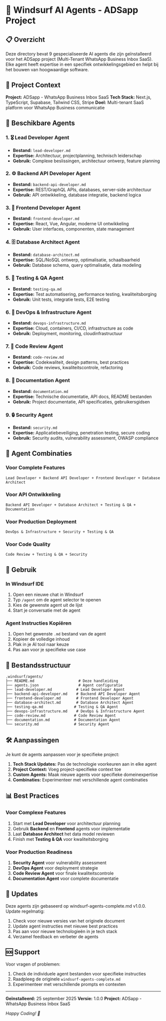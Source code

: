 # 🚀 Windsurf AI Agents - ADSapp Project

## 📋 Overzicht

Deze directory bevat 9 gespecialiseerde AI agents die zijn geïnstalleerd voor het ADSapp project (Multi-Tenant WhatsApp Business Inbox SaaS). Elke agent heeft expertise in een specifiek ontwikkelingsgebied en helpt bij het bouwen van hoogwaardige software.

## 🎯 Project Context

**Project:** ADSapp - WhatsApp Business Inbox SaaS
**Tech Stack:** Next.js, TypeScript, Supabase, Tailwind CSS, Stripe
**Doel:** Multi-tenant SaaS platform voor WhatsApp Business communicatie

## 👥 Beschikbare Agents

### 1. 🎖️ Lead Developer Agent
- **Bestand:** `lead-developer.md`
- **Expertise:** Architectuur, projectplanning, technisch leiderschap
- **Gebruik:** Complexe beslissingen, architectuur ontwerp, feature planning

### 2. ⚙️ Backend API Developer Agent
- **Bestand:** `backend-api-developer.md`
- **Expertise:** REST/GraphQL APIs, databases, server-side architectuur
- **Gebruik:** API ontwikkeling, database integratie, backend logica

### 3. 🎨 Frontend Developer Agent
- **Bestand:** `frontend-developer.md`
- **Expertise:** React, Vue, Angular, moderne UI ontwikkeling
- **Gebruik:** User interfaces, componenten, state management

### 4. 🗄️ Database Architect Agent
- **Bestand:** `database-architect.md`
- **Expertise:** SQL/NoSQL ontwerp, optimalisatie, schaalbaarheid
- **Gebruik:** Database schema, query optimalisatie, data modeling

### 5. 🧪 Testing & QA Agent
- **Bestand:** `testing-qa.md`
- **Expertise:** Test automatisering, performance testing, kwaliteitsborging
- **Gebruik:** Unit tests, integratie tests, E2E testing

### 6. 🚀 DevOps & Infrastructure Agent
- **Bestand:** `devops-infrastructure.md`
- **Expertise:** Cloud, containers, CI/CD, infrastructure as code
- **Gebruik:** Deployment, monitoring, cloudinfrastructuur

### 7. 👀 Code Review Agent
- **Bestand:** `code-review.md`
- **Expertise:** Codekwaliteit, design patterns, best practices
- **Gebruik:** Code reviews, kwaliteitscontrole, refactoring

### 8. 📝 Documentation Agent
- **Bestand:** `documentation.md`
- **Expertise:** Technische documentatie, API docs, README bestanden
- **Gebruik:** Project documentatie, API specificaties, gebruikersgidsen

### 9. 🔒 Security Agent
- **Bestand:** `security.md`
- **Expertise:** Applicatiebeveiliging, penetration testing, secure coding
- **Gebruik:** Security audits, vulnerability assessment, OWASP compliance

## 🔄 Agent Combinaties

### Voor Complete Features
```
Lead Developer + Backend API Developer + Frontend Developer + Database Architect
```

### Voor API Ontwikkeling
```
Backend API Developer + Database Architect + Testing & QA + Documentation
```

### Voor Production Deployment
```
DevOps & Infrastructure + Security + Testing & QA
```

### Voor Code Quality
```
Code Review + Testing & QA + Security
```

## 🚀 Gebruik

### In Windsurf IDE
1. Open een nieuwe chat in Windsurf
2. Typ `/agent` om de agent selector te openen
3. Kies de gewenste agent uit de lijst
4. Start je conversatie met de agent

### Agent Instructies Kopiëren
1. Open het gewenste `.md` bestand van de agent
2. Kopieer de volledige inhoud
3. Plak in je AI tool naar keuze
4. Pas aan voor je specifieke use case

## 📁 Bestandsstructuur

```
.windsurf/agents/
├── README.md                    # Deze handleiding
├── agents.json                  # Agent configuratie
├── lead-developer.md           # Lead Developer Agent
├── backend-api-developer.md    # Backend API Developer Agent
├── frontend-developer.md       # Frontend Developer Agent
├── database-architect.md       # Database Architect Agent
├── testing-qa.md              # Testing & QA Agent
├── devops-infrastructure.md    # DevOps & Infrastructure Agent
├── code-review.md             # Code Review Agent
├── documentation.md           # Documentation Agent
└── security.md                # Security Agent
```

## 🛠️ Aanpassingen

Je kunt de agents aanpassen voor je specifieke project:

1. **Tech Stack Updates:** Pas de technologie voorkeuren aan in elke agent
2. **Project Context:** Voeg project-specifieke context toe
3. **Custom Agents:** Maak nieuwe agents voor specifieke domeinexpertise
4. **Combinaties:** Experimenteer met verschillende agent combinaties

## 📊 Best Practices

### Voor Complexe Features
1. Start met **Lead Developer** voor architectuur planning
2. Gebruik **Backend** en **Frontend** agents voor implementatie
3. Laat **Database Architect** het data model reviewen
4. Finish met **Testing & QA** voor kwaliteitsborging

### Voor Production Readiness
1. **Security Agent** voor vulnerability assessment
2. **DevOps Agent** voor deployment strategie
3. **Code Review Agent** voor finale kwaliteitscontrole
4. **Documentation Agent** voor complete documentatie

## 🔄 Updates

Deze agents zijn gebaseerd op windsurf-agents-complete.md v1.0.0. Update regelmatig:

1. Check voor nieuwe versies van het originele document
2. Update agent instructies met nieuwe best practices
3. Pas aan voor nieuwe technologieën in je tech stack
4. Verzamel feedback en verbeter de agents

## 🆘 Support

Voor vragen of problemen:
1. Check de individuele agent bestanden voor specifieke instructies
2. Raadpleeg de originele `windsurf-agents-complete.md`
3. Experimenteer met verschillende prompts en contexten

---

**Geïnstalleerd:** 25 september 2025
**Versie:** 1.0.0
**Project:** ADSapp - WhatsApp Business Inbox SaaS

*Happy Coding! 🚀*